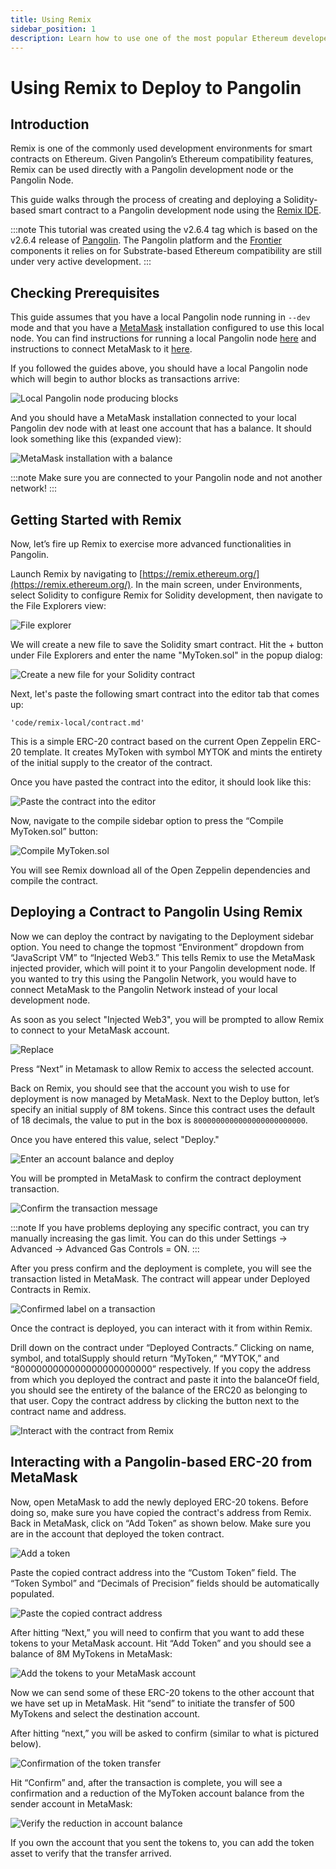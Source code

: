```yaml
---
title: Using Remix
sidebar_position: 1
description: Learn how to use one of the most popular Ethereum developer tools, the Remix IDE, to interact with a local Pangolin node.
---
```


# Using Remix to Deploy to Pangolin


## Introduction

Remix is one of the commonly used development environments for smart contracts on Ethereum. Given Pangolin’s Ethereum compatibility features, Remix can be used directly with a Pangolin development node or the Pangolin Node.

This guide walks through the process of creating and deploying a Solidity-based smart contract to a Pangolin development node using the [Remix IDE](https://remix.ethereum.org/).

:::note
This tutorial was created using the v2.6.4 tag which is based on the v2.6.4 release of [Pangolin](https://github.com/darwinia-network/darwinia-common/releases/tag/v2.6.4). The Pangolin platform and the [Frontier](https://github.com/paritytech/frontier) components it relies on for Substrate-based Ethereum compatibility are still under very active development.
:::

## Checking Prerequisites

This guide assumes that you have a local Pangolin node running in `--dev` mode and that you have a [MetaMask](https://metamask.io/) installation configured to use this local node. You can find instructions for running a local Pangolin node [here](/builders/get-started/pangolin-dev/) and instructions to connect MetaMask to it [here](/dvm-metamask.md).

If you followed the guides above, you should have a local Pangolin node which will begin to author blocks as transactions arrive:

![Local Pangolin node producing blocks](/images/remix/using-remix-1.png)

And you should have a MetaMask installation connected to your local Pangolin dev node with at least one account that has a balance. It should look something like this (expanded view):

![MetaMask installation with a balance](/images/remix/using-remix-2.png)

:::note
Make sure you are connected to your Pangolin node and not another network!
:::

## Getting Started with Remix

Now, let’s fire up Remix to exercise more advanced functionalities in Pangolin.

Launch Remix by navigating to [https://remix.ethereum.org/](https://remix.ethereum.org/). In the main screen, under Environments, select Solidity to configure Remix for Solidity development, then navigate to the File Explorers view:

![File explorer](/images/remix/using-remix-3.png)

We will create a new file to save the Solidity smart contract. Hit the + button under File Explorers and enter the name "MyToken.sol" in the popup dialog:

![Create a new file for your Solidity contract](/images/remix/using-remix-4.png)

Next, let's paste the following smart contract into the editor tab that comes up:

```solidity
'code/remix-local/contract.md'
```

This is a simple ERC-20 contract based on the current Open Zeppelin ERC-20 template. It creates MyToken with symbol MYTOK and mints the entirety of the initial supply to the creator of the contract.

Once you have pasted the contract into the editor, it should look like this:

![Paste the contract into the editor](/images/remix/using-remix-5.png)

Now, navigate to the compile sidebar option to press the “Compile MyToken.sol” button:

![Compile MyToken.sol](/images/remix/using-remix-6.png)

You will see Remix download all of the Open Zeppelin dependencies and compile the contract.

## Deploying a Contract to Pangolin Using Remix

Now we can deploy the contract by navigating to the Deployment sidebar option. You need to change the topmost “Environment” dropdown from “JavaScript VM” to “Injected Web3.” This tells Remix to use the MetaMask injected provider, which will point it to your Pangolin development node. If you wanted to try this using the Pangolin Network, you would have to connect MetaMask to the Pangolin Network instead of your local development node.

As soon as you select "Injected Web3", you will be prompted to allow Remix to connect to your MetaMask account.

![Replace](/images/remix/using-remix-7.png)

Press “Next” in Metamask to allow Remix to access the selected account.

Back on Remix, you should see that the account you wish to use for deployment is now managed by MetaMask. Next to the Deploy button, let’s specify an initial supply of 8M tokens. Since this contract uses the default of 18 decimals, the value to put in the box is `8000000000000000000000000`.

Once you have entered this value, select "Deploy."

![Enter an account balance and deploy](/images/remix/using-remix-8.png)

You will be prompted in MetaMask to confirm the contract deployment transaction.

![Confirm the transaction message](/images/remix/using-remix-9.png)

:::note
If you have problems deploying any specific contract, you can try manually increasing the gas limit. You can do this under Settings -> Advanced -> Advanced Gas Controls = ON.
:::

After you press confirm and the deployment is complete, you will see the transaction listed in MetaMask. The contract will appear under Deployed Contracts in Remix.

![Confirmed label on a transaction](/images/remix/using-remix-10.png)

Once the contract is deployed, you can interact with it from within Remix.

Drill down on the contract under “Deployed Contracts.” Clicking on name, symbol, and totalSupply should return “MyToken,” “MYTOK,” and “8000000000000000000000000” respectively. If you copy the address from which you deployed the contract and paste it into the balanceOf field, you should see the entirety of the balance of the ERC20 as belonging to that user. Copy the contract address by clicking the button next to the contract name and address.

![Interact with the contract from Remix](/images/remix/using-remix-11.png)

## Interacting with a Pangolin-based ERC-20 from MetaMask

Now, open MetaMask to add the newly deployed ERC-20 tokens. Before doing so, make sure you have copied the contract's address from Remix. Back in MetaMask, click on “Add Token” as shown below. Make sure you are in the account that deployed the token contract.

![Add a token](/images/remix/using-remix-12.png)

Paste the copied contract address into the “Custom Token” field. The “Token Symbol” and “Decimals of Precision” fields should be automatically populated.

![Paste the copied contract address](/images/remix/using-remix-13.png)

After hitting “Next,” you will need to confirm that you want to add these tokens to your MetaMask account. Hit “Add Token” and you should see a balance of 8M MyTokens in MetaMask:

![Add the tokens to your MetaMask account](/images/remix/using-remix-14.png)

Now we can send some of these ERC-20 tokens to the other account that we have set up in MetaMask. Hit “send” to initiate the transfer of 500 MyTokens and select the destination account.

After hitting “next,” you will be asked to confirm (similar to what is pictured below).

![Confirmation of the token transfer](/images/remix/using-remix-15.png)

Hit “Confirm” and, after the transaction is complete, you will see a confirmation and a reduction of the MyToken account balance from the sender account in MetaMask:

![Verify the reduction in account balance](/images/remix/using-remix-16.png)

If you own the account that you sent the tokens to, you can add the token asset to verify that the transfer arrived.

